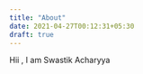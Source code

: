 ```yaml
---
title: "About"
date: 2021-04-27T00:12:31+05:30
draft: true
---
```

<p>Hii , I am Swastik Acharyya</p>
